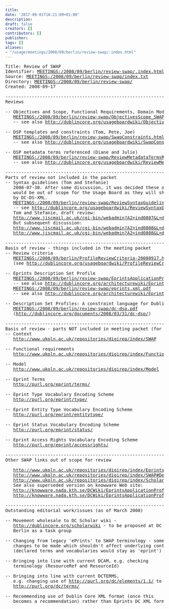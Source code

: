 ```yaml
---
title: 
date: '2017-09-01T16:21:09+01:00'
description: 
draft: false
creators: []
contributors: []
publisher: 
tags: []
aliases:
- "/usage/meetings/2008/09/berlin/review-swap/.index.html"
---
```


<pre>
Title: Review of SWAP
Identifier: <a href="http://dublincore.org/usage/meetings/2008/09/berlin/review-swap/.index.html">MEETINGS:/2008/09/berlin/review-swap/.index.html</a>
Source: <a href="http://dublincore.org/usage/meetings/2008/09/berlin/review-swap/index.txt">MEETINGS:/2008/09/berlin/review-swap/index.txt</a>
Directory: <a href="http://dublincore.org/usage/meetings/2008/09/berlin/review-swap/">MEETINGS:/2008/09/berlin/review-swap/</a>
Created: 2008-09-17

----------------------------------------------------------------------
Reviews

-- Objectives and Scope, Functional Requirements, Domain Model (Andrew and Akira)
   <a href="http://dublincore.org/usage/meetings/2008/09/berlin/review-swap/ObjectivesScope_SWAP.pdf">MEETINGS:/2008/09/berlin/review-swap/ObjectivesScope_SWAP.pdf</a>
   -- see also <a href="http://dublincore.org/usageboardwiki/ObjectivesScopeSWAP">http://dublincore.org/usageboardwiki/ObjectivesScopeSWAP</a>

-- DSP templates and constraints (Tom, Pete, Joe)
   <a href="http://dublincore.org/usage/meetings/2008/09/berlin/review-swap/SwapConstraints.html">MEETINGS:/2008/09/berlin/review-swap/SwapConstraints.html</a>
   -- see also <a href="http://dublincore.org/usageboardwiki/SwapConstraints">http://dublincore.org/usageboardwiki/SwapConstraints</a>
   
-- DSP metadata terms referenced (Diane and Julie)
   <a href="http://dublincore.org/usage/meetings/2008/09/berlin/review-swap/ReviewMetadataTermsReferenced.html">MEETINGS:/2008/09/berlin/review-swap/ReviewMetadataTermsReferenced.html</a>
   -- see also <a href="http://dublincore.org/usageboardwiki/ReviewMetadataTermsReferenced">http://dublincore.org/usageboardwiki/ReviewMetadataTermsReferenced</a>)

----------------------------------------------------------------------
Parts of review not included in the packet
-- Syntax guidelines (Tom and Stefanie)
   2008-07-30. After some discussion, it was decided these older guidelines 
   would be out of scope for the Usage Board as they will shortly be superseded
   by DC-DS-XML.
   <a href="http://dublincore.org/usage/meetings/2008/09/berlin/review-swap/ReviewSyntaxGuidelines.html">MEETINGS:/2008/09/berlin/review-swap/ReviewSyntaxGuidelines.html</a>
   -- see <a href="http://dublincore.org/usageboardwiki/ReviewSyntaxGuidelines">http://dublincore.org/usageboardwiki/ReviewSyntaxGuidelines</a>
   Tom and Stefanie, draft review:
   <a href="http://www.jiscmail.ac.uk/cgi-bin/webadmin?A2=ind0807&amp;L=dc-usage&amp;P=907">http://www.jiscmail.ac.uk/cgi-bin/webadmin?A2=ind0807&amp;L=dc-usage&amp;P=907</a>
   But subsequent discussion:
   <a href="http://www.jiscmail.ac.uk/cgi-bin/webadmin?A2=ind0808&amp;L=dc-usage&amp;P=687">http://www.jiscmail.ac.uk/cgi-bin/webadmin?A2=ind0808&amp;L=dc-usage&amp;P=687</a>
   <a href="http://www.jiscmail.ac.uk/cgi-bin/webadmin?A2=ind0808&amp;L=dc-usage&amp;P=796">http://www.jiscmail.ac.uk/cgi-bin/webadmin?A2=ind0808&amp;L=dc-usage&amp;P=796</a>

----------------------------------------------------------------------
Basis of review - things included in the meeting packet
-- Review criteria
   <a href="http://dublincore.org/usage/meetings/2008/09/berlin/ProfileReviewCriteria-20080917.html">MEETINGS:/2008/09/berlin/ProfileReviewCriteria-20080917.html</a>
   (see <a href="http://dublincore.org/usageboardwiki/ProfileReviewCriteria">http://dublincore.org/usageboardwiki/ProfileReviewCriteria</a>)

-- Eprints Description Set Profile
   <a href="http://dublincore.org/usage/meetings/2008/09/berlin/review-swap/EprintsApplicationProfile.html">MEETINGS:/2008/09/berlin/review-swap/EprintsApplicationProfile.html</a>
   -- see also <a href="http://dublincore.org/architecturewiki/EprintsApplicationProfile">http://dublincore.org/architecturewiki/EprintsApplicationProfile</a>
   <a href="http://dublincore.org/usage/meetings/2008/09/berlin/review-swap/eprints.xml.pdf">MEETINGS:/2008/09/berlin/review-swap/eprints.xml.pdf</a>
   -- see also <a href="http://dublincore.org/architecturewiki/EprintsApplicationProfile?action=DSP2XML">http://dublincore.org/architecturewiki/EprintsApplicationProfile?action=DSP2XML</a>

-- Description Set Profiles: A constraint language for Dublin Core application profiles
   <a href="http://dublincore.org/usage/meetings/2008/09/berlin/review-swap/dc-dsp.pdf">MEETINGS:/2008/09/berlin/review-swap/dc-dsp.pdf</a>
   (<a href="http://dublincore.org/documents/2008/03/31/dc-dsp/">http://dublincore.org/documents/2008/03/31/dc-dsp/</a>)

----------------------------------------------------------------------
Basis of review - parts NOT included in meeting packet (for reason of space)
-- Context 
   <a href="http://www.ukoln.ac.uk/repositories/digirep/index/SWAP">http://www.ukoln.ac.uk/repositories/digirep/index/SWAP</a>

-- Functional requirements 
   <a href="http://www.ukoln.ac.uk/repositories/digirep/index/Functional_Requirements">http://www.ukoln.ac.uk/repositories/digirep/index/Functional_Requirements</a>

-- Model 
   <a href="http://www.ukoln.ac.uk/repositories/digirep/index/Model">http://www.ukoln.ac.uk/repositories/digirep/index/Model</a>

-- Eprint Terms
   <a href="http://purl.org/eprint/terms/">http://purl.org/eprint/terms/</a> 

-- Eprint Type Vocabulary Encoding Scheme
   <a href="http://purl.org/eprint/type/">http://purl.org/eprint/type/</a> 

-- Eprint Entity Type Vocabulary Encoding Scheme
   <a href="http://purl.org/eprint/entitytype/">http://purl.org/eprint/entitytype/</a> 

-- Eprint Status Vocabulary Encoding Scheme
   <a href="http://purl.org/eprint/status/">http://purl.org/eprint/status/</a> 

-- Eprint Access Rights Vocabulary Encoding Scheme
   <a href="http://purl.org/eprint/accessrights/">http://purl.org/eprint/accessrights/</a> 

----------------------------------------------------------------------
Other SWAP links out of scope for review

   <a href="http://www.ukoln.ac.uk/repositories/digirep/index/Eprints_DC_XML">http://www.ukoln.ac.uk/repositories/digirep/index/Eprints_DC_XML</a> - XML format
   <a href="http://www.ukoln.ac.uk/repositories/digirep/index/SWAP#Description_Set_profile">http://www.ukoln.ac.uk/repositories/digirep/index/SWAP#Description_Set_profile</a>
   <a href="http://www.ukoln.ac.uk/repositories/digirep/index/Scholarly_Works_Application_Profile">http://www.ukoln.ac.uk/repositories/digirep/index/Scholarly_Works_Application_Profile</a>
   See also superseded version on knowware Web site:
   <a href="http://knowware.nada.kth.se/DCWiki/EprintsApplicationProfile">http://knowware.nada.kth.se/DCWiki/EprintsApplicationProfile</a>
   <a href="http://knowware.nada.kth.se/DCWiki/EprintsApplicationProfile?action=DSP2XML">http://knowware.nada.kth.se/DCWiki/EprintsApplicationProfile?action=DSP2XML</a>

----------------------------------------------------------------------
Outstanding editorial work/issues (as of March 2008)

-- Movement wholesale to DC Scholar wiki -
   <a href="http://dublincore.org/scholarwiki">http://dublincore.org/scholarwiki</a> - to be proposed at DC
   Berlin as a task group

-- Changing from legacy 'ePrints' to SWAP terminology - some
   changes to be made which shouldn't affect underlying content
   (declared terms and vocabularies would stay as 'eprint')

-- Bringing into line with current DCAM, e.g. checking
   terminology (ResourceRef and ResourceId)

-- Bringing into line with current DCTERMS,
   e.g. changing use of <a href="http://purl.org/dc/elements/1.1/">http://purl.org/dc/elements/1.1/</a> to
   <a href="http://purl.org/dc/terms/">http://purl.org/dc/terms/</a>

-- Recommending use of Dublin Core XML format (once this
   becomes a recommendation) rather than Eprints DC XML format

</pre>
